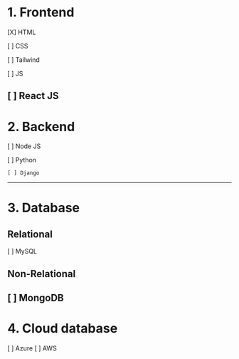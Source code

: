 # 1. Frontend

[X] HTML

[ ] CSS

[ ] Tailwind

[ ] JS

[ ] React JS
---

# 2. Backend

[ ] Node JS

[ ] Python

    [ ] Django
---

# 3. Database

## Relational

[ ] MySQL

## Non-Relational

[ ] MongoDB
---

# 4. Cloud database

[ ] Azure
[ ] AWS
